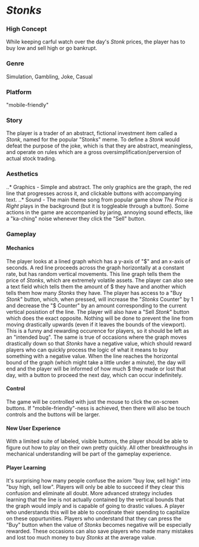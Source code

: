 # *Stonks*

### High Concept
While keeping carful watch over the day's *Stonk* prices, the player has to buy low and sell high or go bankrupt.

### Genre
Simulation, Gambling, Joke, Casual

### Platform
"mobile-friendly"

### Story
The player is a trader of an abstract, fictional investment item called a *Stonk*, named for the popular "Stonks" meme. To define a *Stonk* would defeat the purpose of the joke, which is that they are abstract, meaningless, and operate on rules which are a gross oversimplification/perversion of actual stock trading.

### Aesthetics
..* Graphics - Simple and abstract. The only graphics are the graph, the red line that progresses across it, and clickable buttons with accompanying text.
..* Sound - The main theme song from popular game show *The Price is Right* plays in the background (but it is toggleable through a button). Some actions in the game are accompanied by jaring, annoying sound effects, like a "ka-ching" noise whenever they click the "Sell" button.

### Gameplay

#### Mechanics
The player looks at a lined graph which has a y-axis of "$" and an x-axis of seconds. A red line proceeds across the graph horizontally at a constant rate, but has random vertical movements. This line graph tells them the price of *Stonks*, which are extremely volatile assets. The player can also see a text field which tells them the amount of $ they have and another which tells them how many *Stonks* they have. The player has access to a "Buy *Stonk*" button, which, when pressed, will increase the "*Stonks* Counter" by 1 and decrease the "$ Counter" by an amount corresponding to the current vertical posistion of the line. The player will also have a "Sell *Stonk*" button which does the exact opposite. Nothing will be done to prevent the line from moving drastically upwards (even if it leaves the bounds of the viewport). This is a funny and rewarding occurence for players, so it should be left as an "intended bug". The same is true of occasions where the graph moves drastically down so that *Stonks* have a negative value, which should reward players who can quickly process the logic of what it means to buy something with a negative value. When the line reaches the horizontal bound of the graph (which might take a little under a minute), the day will end and the player will be informed of how much $ they made or lost that day, with a button to proceed the next day, which can occur indefinitely.

#### Control
The game will be controlled with just the mouse to click the on-screen buttons. If "mobile-friendly"-ness is achieved, then there will also be touch controls and the buttons will be larger.

#### New User Experience
With a limited suite of labeled, visible buttons, the player should be able to figure out how to play on their own pretty quickly. All other breakthroughs in mechanical understanding will be part of the gameplay experience.

#### Player Learning
It's surprising how many people confuse the axiom "buy low, sell high" into "buy high, sell low". Players will only be able to succeed if they clear this confusion and eliminate all doubt. More advanced strategy includes learning that the line is not actually contained by the vertical bounds that the graph would imply and is capable of going to drastic values. A player who understands this will be able to coordinate their spending to capitalize on these oppurtunities. Players who understand that they can press the "Buy" button when the value of *Stonks* becomes negative will be especially rewarded. These occasions can also save players who made many mistakes and lost too much money to buy *Stonks* at the average value.
